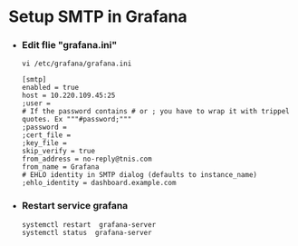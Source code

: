 # Setup SMTP in Grafana
- ### Edit flie "grafana.ini"
    ```
    vi /etc/grafana/grafana.ini
    ```
    ```
    [smtp]
    enabled = true
    host = 10.220.109.45:25
    ;user =
    # If the password contains # or ; you have to wrap it with trippel quotes. Ex """#password;"""
    ;password =
    ;cert_file =
    ;key_file =
    skip_verify = true
    from_address = no-reply@tnis.com
    from_name = Grafana
    # EHLO identity in SMTP dialog (defaults to instance_name)
    ;ehlo_identity = dashboard.example.com
    ```
- ### Restart service grafana
    ```
    systemctl restart  grafana-server 
    systemctl status  grafana-server
    ```